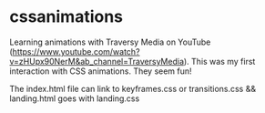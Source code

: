# cssanimations

Learning animations with Traversy Media on YouTube (https://www.youtube.com/watch?v=zHUpx90NerM&ab_channel=TraversyMedia). This was my first interaction with CSS animations. They seem fun!

The index.html file can link to keyframes.css or transitions.css && landing.html goes with landing.css
